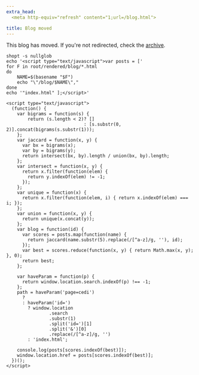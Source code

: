 ```yaml
---
extra_head:
  <meta http-equiv="refresh" content="1;url=/blog.html">

title: Blog moved
---
```


This blog has moved. If you're not redirected, check the [archive](/blog.html).

<!-- TODO:

/index.php?page=cedi&type=misc&id=1%2F3%2F6%2F10 ->  /projects/arduino
/index.php?page=cedi&type=misc&id=1%2F4%2F28%2F29 -> /projects/optimisation
/index.php?page=cedi&type=misc&id=1%2F4%2F28%2F29%2F46 -> /projects/optimisation/levin.html

-->

```{.unwrap pipe="bash | pandoc -f markdown -t json"}
shopt -s nullglob
echo '<script type="text/javascript">var posts = ['
for F in root/rendered/blog/*.html
do
    NAME=$(basename "$F")
    echo "\"/blog/$NAME\","
done
echo '"index.html" ];</script>'
```

```{.unwrap pipe="pandoc -f markdown -t json"}
<script type="text/javascript">
  (function() {
    var bigrams = function(s) {
        return (s.length < 2)? []
                             : [s.substr(0, 2)].concat(bigrams(s.substr(1)));
    };
    var jaccard = function(x, y) {
      var bx = bigrams(x);
      var by = bigrams(y);
      return intersect(bx, by).length / union(bx, by).length;
    };
    var intersect = function(x, y) {
      return x.filter(function(elem) {
        return y.indexOf(elem) != -1;
      });
    };
    var unique = function(x) {
      return x.filter(function(elem, i) { return x.indexOf(elem) === i; });
    };
    var union = function(x, y) {
      return unique(x.concat(y));
    };
    var blog = function(id) {
      var scores = posts.map(function(name) {
        return jaccard(name.substr(5).replace(/[^a-z]/g, ''), id);
      });
      var best = scores.reduce(function(x, y) { return Math.max(x, y); }, 0);
      return best;
    };

    var haveParam = function(p) {
      return window.location.search.indexOf(p) !== -1;
    };
    path = haveParam('page=cedi')
      ?
      : haveParam('id=')
        ? window.location
                .search
                .substr(1)
                .split('id=')[1]
                .split('&')[0]
                .replace(/[^a-z]/g, '')
        : 'index.html';

    console.log(posts[scores.indexOf(best)]);
    window.location.href = posts[scores.indexOf(best)];
  })();
</script>
```
